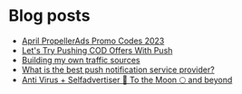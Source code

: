 # Blog posts
<!-- BLOG-POST-LIST:START -->
- [April PropellerAds Promo Codes 2023](https://afflift.com/f/threads/april-propellerads-promo-codes-2023.10657/)
- [Let&#39;s Try Pushing COD Offers With Push](https://afflift.com/f/threads/lets-try-pushing-cod-offers-with-push.10646/)
- [Building my own traffic sources](https://afflift.com/f/threads/building-my-own-traffic-sources.10721/)
- [What is the best push notification service provider?](https://afflift.com/f/threads/what-is-the-best-push-notification-service-provider.10722/)
- [Anti Virus + Selfadvertiser 🚀 To the Moon 🌕 and beyond](https://afflift.com/f/threads/anti-virus-selfadvertiser-%F0%9F%9A%80-to-the-moon-%F0%9F%8C%95-and-beyond.10682/)
<!-- BLOG-POST-LIST:END -->
